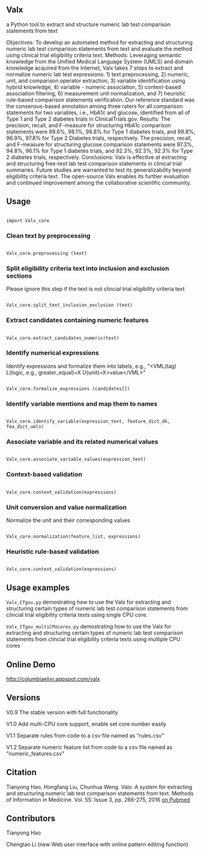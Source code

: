 ## Valx
a Python tool to extract and structure numeric lab test comparison statements from text

Objectives: To develop an automated method for extracting and structuring numeric lab test comparison statements from text and evaluate the method using clinical trial eligibility criteria text. Methods: Leveraging semantic knowledge from the Unified Medical Language System (UMLS) and domain knowledge acquired from the Internet, Valx takes 7 steps to extract and normalize numeric lab test expressions: 1) text preprocessing, 2) numeric, unit, and comparison operator extraction, 3) variable identification using hybrid knowledge, 4) variable - numeric association, 5) context-based association filtering, 6) measurement unit normalization, and 7) heuristic rule-based comparison statements verification. Our reference standard was the consensus-based annotation among three raters for all comparison statements for two variables, i.e., HbA1c and glucose, identified from all of Type 1 and Type 2 diabetes trials in ClinicalTrials.gov. Results: The precision, recall, and F-measure for structuring HbA1c comparison statements were 99.6%, 98.1%, 98.8% for Type 1 diabetes trials, and 98.8%, 96.9%, 97.8% for Type 2 Diabetes trials, respectively. The precision, recall, and F-measure for structuring glucose comparison statements were 97.3%, 94.8%, 96.1% for Type 1 diabetes trials, and 92.3%, 92.3%, 92.3% for Type 2 diabetes trials, respectively. Conclusions: Valx is effective at extracting and structuring free-text lab test comparison statements in clinical trial summaries. Future studies are warranted to test its generalizability beyond eligibility criteria text. The open-source Valx enables its further evaluation and continued improvement among the collaborative scientific community.

## Usage

<code>
import Valx_core
</code>

### Clean text by preprocessing

<code>
Valx_core.preprocessing (text)
</code>

### Split eligibility criteria text into inclusion and exclusion sections 

Please ignore this step if the text is not clincial trial eligibility criteria text

<code>
Valx_core.split_text_inclusion_exclusion (text)
</code>

### Extract candidates containing numeric features

<code>
Valx_core.extract_candidates_numeric(text) 
</code>

### Identify numerical expressions
Identify expressions and formalize them into labels, e.g., "&lt;VML(tag) L(logic, e.g., greater_equal)=X U(unit)=X&gt;value&lt;/VML&gt;"

<code>
Valx_core.formalize_expressions (candidates[])
</code>

### Identify variable mentions and map them to names

<code>
Valx_core.identify_variable(expression_text, feature_dict_dk, fea_dict_umls)
</code>

### Associate variable and its related numerical values

<code>
Valx_core.associate_variable_values(expression_text)
</code>

### Context-based validation

<code>
Valx_core.context_validation(expressions)
</code>

### Unit conversion and value normalization

Normalize the unit and their corresponding values

<code>
Valx_core.normalization(feature_list, expressions)
</code>

### Heuristic rule-based validation

<code>
Valx_core.context_validation(expressions)
</code>


## Usage examples

<code>Valx_CTgov.py</code>
demostrating how to use the Valx for extracting and structuring certain types of numeric lab test comparison statements from clincial trial eligibility criteria texts using single CPU core.

<code>Valx_CTgov_multiCPUcores.py</code>
demostrating how to use the Valx for extracting and structuring certain types of numeric lab test comparison statements from clincial trial eligibility criteria texts using multiple CPU cores

## Online Demo

http://columbiaelixr.appspot.com/valx

## Versions

V0.9	The stable version with full functionality

V1.0	Add multi-CPU core support, enable set core number easily

V1.1	Separate rules from code to a csv file named as "rules.csv"

V1.2	Separate numeric feature list from code to a csv file named as "numeric_features.csv"

## Citation

Tianyong Hao, Hongfang Liu, Chunhua Weng. Valx: A system for extracting and structuring numeric lab test comparison statements from text. Methods of Information in Medicine. Vol. 55: Issue 3, pp. 266-275, 2016 <a href=http://www.ncbi.nlm.nih.gov/pubmed/26940748 target=_blank>on Pubmed</a>

## Contributors

Tianyong Hao

Chengtao Li (new Web user interface with online pattern editing function)
